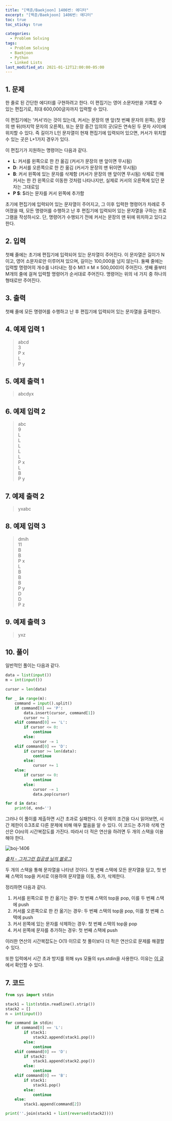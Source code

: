 ```yaml
---
title: "[백준/Baekjoon] 1406번: 에디터"
excerpt: "[백준/Baekjoon] 1406번: 에디터"
toc: true
toc_sticky: true

categories:
  - Problem Solving
tags:
  - Problem Solving
  - Baekjoon
  - Python
  - Linked Lists
last_modified_at: 2021-01-12T12:00:00-05:00
---
```


## 1. 문제

한 줄로 된 간단한 에디터를 구현하려고 한다. 이 편집기는 영어 소문자만을 기록할 수 있는 편집기로, 최대 600,000글자까지 입력할 수 있다.

이 편집기에는 '커서'라는 것이 있는데, 커서는 문장의 맨 앞(첫 번째 문자의 왼쪽), 문장의 맨 뒤(마지막 문자의 오른쪽), 또는 문장 중간 임의의 곳(모든 연속된 두 문자 사이)에 위치할 수 있다. 즉 길이가 L인 문자열이 현재 편집기에 입력되어 있으면, 커서가 위치할 수 있는 곳은 L+1가지 경우가 있다.

이 편집기가 지원하는 명령어는 다음과 같다.

- **L**: 커서를 왼쪽으로 한 칸 옮김 (커서가 문장의 맨 앞이면 무시됨)
- **D**: 커서를 오른쪽으로 한 칸 옮김 (커서가 문장의 맨 뒤이면 무시됨)
- **B**: 커서 왼쪽에 있는 문자를 삭제함 (커서가 문장의 맨 앞이면 무시됨) 삭제로 인해 커서는 한 칸 왼쪽으로 이동한 것처럼 나타나지만, 실제로 커서의 오른쪽에 있던 문자는 그대로임
- **P $**: $라는 문자를 커서 왼쪽에 추가함

초기에 편집기에 입력되어 있는 문자열이 주어지고, 그 이후 입력한 명령어가 차례로 주어졌을 때, 모든 명령어를 수행하고 난 후 편집기에 입력되어 있는 문자열을 구하는 프로그램을 작성하시오. 단, 명령어가 수행되기 전에 커서는 문장의 맨 뒤에 위치하고 있다고 한다.

## 2. 입력

첫째 줄에는 초기에 편집기에 입력되어 있는 문자열이 주어진다. 이 문자열은 길이가 N이고, 영어 소문자로만 이루어져 있으며, 길이는 100,000을 넘지 않는다. 둘째 줄에는 입력할 명령어의 개수를 나타내는 정수 M(1 ≤ M ≤ 500,000)이 주어진다. 셋째 줄부터 M개의 줄에 걸쳐 입력할 명령어가 순서대로 주어진다. 명령어는 위의 네 가지 중 하나의 형태로만 주어진다.

## 3. 출력

첫째 줄에 모든 명령어를 수행하고 난 후 편집기에 입력되어 있는 문자열을 출력한다.

## 4. 예제 입력 1

> abcd  
> 3  
> P x  
> L  
> P y

## 5. 예제 출력 1

> abcdyx

## 6. 예제 입력 2

> abc  
> 9  
> L  
> L  
> L  
> L  
> L  
> P x  
> L  
> B  
> P y

## 7. 예제 출력 2

> yxabc

## 8. 예제 입력 3

> dmih  
> 11  
> B  
> B  
> P x  
> L  
> B  
> B  
> B  
> P y  
> D  
> D  
> P z

## 9. 예제 출력 3

> yxz

## 10. 풀이

일반적인 풀이는 다음과 같다.

```python
data = list(input())
m = int(input())

cursor = len(data)

for _ in range(m):
    command = input().split()
    if command[0] == 'P':
        data.insert(cursor, command[1])
        cursor += 1
    elif command[0] == 'L':
        if cursor <= 0:
            continue
        else:
            cursor -= 1
    elif command[0] == 'D':
        if cursor >= len(data):
            continue
        else:
            cursor += 1
    else:
        if cursor <= 0:
            continue
        else:
            cursor -= 1
            data.pop(cursor)

for d in data:
    print(d, end='')

```

그러나 이 풀이를 제출하면 시간 초과로 실패한다. 이 문제의 조건을 다시 읽어보면, 시간 제한이 0.3초로 다른 문제에 비해 매우 짧음을 알 수 있다.
이 코드는 추가와 삭제 연산은 O(n)의 시간복잡도를 가진다. 따라서 더 적은 연산을 하려면 두 개의 스택을 이용해야 한다.

![boj-1406](https://img1.daumcdn.net/thumb/R1280x0/?scode=mtistory2&fname=https%3A%2F%2Fblog.kakaocdn.net%2Fdn%2FbTouql%2FbtqAXnfEFli%2Fu7OgEL1PUDlubui3ZDJfI0%2Fimg.png)

_[출처 - 그저그런 컴공생 님의 블로그](https://bnzn2426.tistory.com/112)_

두 개의 스택을 통해 문자열을 나타낸 것이다. 첫 번째 스택에 모든 문자열을 담고, 첫 번째 스택의 top을 커서로 이용하여 문자열을 이동, 추가, 삭제한다.

정리하면 다음과 같다.

1. 커서를 왼쪽으로 한 칸 옮기는 경우: 첫 번째 스택의 top을 pop, 이를 두 번째 스택에 push
2. 커서를 오른쪽으로 한 칸 옮기는 경우: 두 번째 스택의 top을 pop, 이를 첫 번째 스택에 push
3. 커서 왼쪽에 있는 문자를 삭제하는 경우: 첫 번째 스택의 top을 pop
4. 커서 왼쪽에 문자를 추가하는 경우: 첫 번째 스택에 push

이러한 연산의 시간복잡도는 O(1) 이므로 첫 풀이보다 더 적은 연산으로 문제를 해결할 수 있다.

또한 입력에서 시간 초과 방지를 위해 sys 모듈의 sys.stdin을 사용한다. 이유는 [이 글](https://www.acmicpc.net/board/view/855) 에서 확인할 수 있다.

## 7. 코드

```python
from sys import stdin

stack1 = list(stdin.readline().strip())
stack2 = []
n = int(input())

for command in stdin:
    if command[0] == 'L':
        if stack1:
            stack2.append(stack1.pop())
        else:
            continue
    elif command[0] == 'D':
        if stack2:
            stack1.append(stack2.pop())
        else:
            continue
    elif command[0] == 'B':
        if stack1:
            stack1.pop()
        else:
            continue
    else:
        stack1.append(command[2])

print(''.join(stack1 + list(reversed(stack2))))

```
